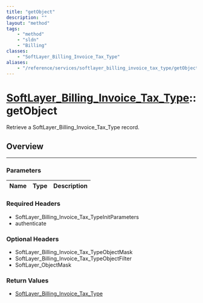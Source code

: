 ```yaml
---
title: "getObject"
description: ""
layout: "method"
tags:
    - "method"
    - "sldn"
    - "Billing"
classes:
    - "SoftLayer_Billing_Invoice_Tax_Type"
aliases:
    - "/reference/services/softlayer_billing_invoice_tax_type/getObject"
---
```

# [SoftLayer_Billing_Invoice_Tax_Type](/reference/services/SoftLayer_Billing_Invoice_Tax_Type)::getObject


Retrieve a SoftLayer_Billing_Invoice_Tax_Type record.


## Overview 


-----

### Parameters 
|Name | Type | Description |
| --- | --- | --- |


### Required Headers
* SoftLayer_Billing_Invoice_Tax_TypeInitParameters
* authenticate


### Optional Headers
* SoftLayer_Billing_Invoice_Tax_TypeObjectMask
* SoftLayer_Billing_Invoice_Tax_TypeObjectFilter
* SoftLayer_ObjectMask

### Return Values
* <a href='/reference/datatypes/SoftLayer_Billing_Invoice_Tax_Type'>SoftLayer_Billing_Invoice_Tax_Type </a>




